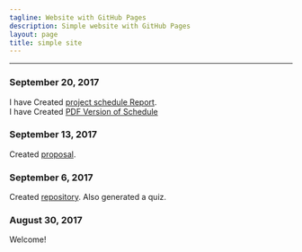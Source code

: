 ```yaml
---
tagline: Website with GitHub Pages
description: Simple website with GitHub Pages
layout: page
title: simple site
---
```


-------------

 

### September 20, 2017

I have Created [project schedule Report](https://github.com/VinoU/Bar-QR-code-scanners/blob/master/Vino%20Uthayakumar_Project%20Schedule.mpp).  
I have Created [PDF Version of Schedule](https://github.com/VinoU/Bar-QR-code-scanners/blob/master/Vino%20Uthayakumar_Project%20Schedule.pdf)

### September 13, 2017

Created [proposal](https://github.com/six0four/StudentSenseHat/blob/master/documentation/ProposalContentStudentNameRev02.pdf).

### September 6, 2017

Created [repository](https://github.com/VinoU/Bar-QR-code-scanners.git). Also generated a quiz.

### August 30, 2017

Welcome!
